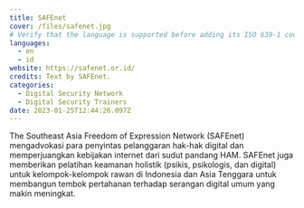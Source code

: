 ```yaml
---
title: SAFEnet
cover: /files/safenet.jpg
# Verify that the language is supported before adding its ISO 639-1 code here. without the country code, i.e. ms instead of ms_MY.
languages:
  - en
  - id
website: https://safenet.or.id/
credits: Text by SAFEnet.
categories:
  - Digital Security Network
  - Digital Security Trainers
date: 2023-01-25T12:44:26.097Z
---
```

The Southeast Asia Freedom of Expression Network (SAFEnet) mengadvokasi para penyintas pelanggaran hak-hak digital dan memperjuangkan kebijakan internet dari sudut pandang HAM. SAFEnet juga memberikan pelatihan keamanan holistik (psikis, psikologis, dan digital) untuk kelompok-kelompok rawan di Indonesia dan Asia Tenggara untuk membangun tembok pertahanan terhadap serangan digital umum yang makin meningkat.